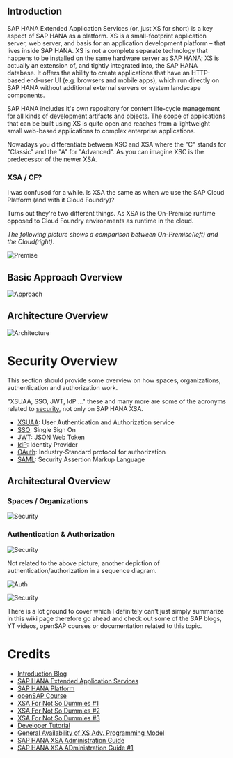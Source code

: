 ## Introduction

SAP HANA Extended Application Services (or, just XS for short) is a key aspect of SAP HANA as a platform. XS is a small-footprint application server, web server, and basis for an application development platform – that lives inside SAP HANA. XS is not a complete separate technology that happens to be installed on the same hardware server as SAP HANA; XS is actually an extension of, and tightly integrated into, the SAP HANA database. It offers the ability to create applications that have an HTTP-based end-user UI (e.g. browsers and mobile apps), which run directly on SAP HANA without additional external servers or system landscape components.

SAP HANA includes it's own repository for content life-cycle management for all kinds of development artifacts and objects. The scope of applications that can be built using XS is quite open and reaches from a lightweight small web-based applications to complex enterprise applications.

Nowadays you differentiate between XSC and XSA where the "C" stands for "Classic" and the "A" for "Advanced". As you can imagine XSC is the predecessor of the newer XSA.

### XSA / CF?

I was confused for a while. Is XSA the same as when we use the SAP Cloud Platform (and with it Cloud Foundry)? 

Turns out they're two different things. As XSA is the On-Premise runtime opposed to Cloud Foundry environments as runtime in the cloud.

*The following picture shows a comparison between On-Premise(left) and the Cloud(right)*.

![Premise](https://raw.githubusercontent.com/wiki/wridgeu/wridgeu.github.io/images/hanaxsaonpremisecf.png)

## Basic Approach Overview

![Approach](https://raw.githubusercontent.com/wiki/wridgeu/wridgeu.github.io/images/hanaxsoverview.png)

## Architecture Overview

![Architecture](https://raw.githubusercontent.com/wiki/wridgeu/wridgeu.github.io/images/xsaarchitecture.png)

# Security Overview

This section should provide some overview on how spaces, organizations, authentication and authorization work.

"XSUAA, SSO, JWT, IdP ..." these and many more are some of the acronyms related to [security](https://help.sap.com/viewer/65de2977205c403bbc107264b8eccf4b/Cloud/en-US/e129aa20c78c4a9fb379b9803b02e5f6.html), not only on SAP HANA XSA. 

* [XSUAA](https://blogs.sap.com/2019/01/07/uaa-xsuaa-platform-uaa-cfuaa-what-is-it-all-about/): User Authentication and Authorization service
* [SSO](https://en.wikipedia.org/wiki/Single_sign-on): Single Sign On
* [JWT](https://jwt.io/): JSON Web Token
* [IdP](https://en.wikipedia.org/wiki/Identity_provider): Identity Provider
* [OAuth](https://oauth.net/2/): Industry-Standard protocol for authorization 
* [SAML](https://en.wikipedia.org/wiki/Security_Assertion_Markup_Language): Security Assertion Markup Language

## Architectural Overview

### Spaces / Organizations

![Security](https://raw.githubusercontent.com/wiki/wridgeu/wridgeu.github.io/images/hanaxsasecurity2.png)

### Authentication & Authorization

![Security](https://raw.githubusercontent.com/wiki/wridgeu/wridgeu.github.io/images/hanaxsasecurity1.png)

Not related to the above picture, another depiction of authentication/authorization in a sequence diagram.

![Auth](https://raw.githubusercontent.com/wiki/wridgeu/wridgeu.github.io/images/hanaxsaauthentication.png)

![Security](https://raw.githubusercontent.com/wiki/wridgeu/wridgeu.github.io/images/hanaxsasecurity.png)

There is a lot ground to cover which I definitely can't just simply summarize in this wiki page therefore go ahead and check out some of the SAP blogs, YT videos, openSAP courses or documentation related to this topic.

# Credits

* [Introduction Blog](https://blogs.sap.com/2013/04/25/introducing-sap-hana-extended-application-services-xs/)
* [SAP HANA Extended Application Services](https://blogs.sap.com/2012/11/29/sap-hana-extended-application-services/)
* [SAP HANA Platform](https://help.sap.com/viewer/product/SAP_HANA_PLATFORM/2.0.04/en-US)
* [openSAP Course](https://open.sap.com/courses/hana7)
* [XSA For Not So Dummies #1](https://blogs.sap.com/2017/09/04/xs-advanced-for-not-so-dummies/)
* [XSA For Not So Dummies #2](https://blogs.sap.com/2017/09/05/xs-advanced-for-not-so-dummies-pt-2-multi-target-applications/)
* [XSA For Not So Dummies #3](https://blogs.sap.com/2017/09/22/xs-advanced-for-not-so-dummies-pt-3-microservices/)
* [Developer Tutorial](https://developers.sap.com/tutorials/cp-connectivity-consume-odata-service-approuter.html)
* [General Availability of XS Adv. Programming Model](https://blogs.sap.com/2017/05/16/general-availability-of-the-xs-advanced-programming-model-with-cloud-foundry-on-sap-cloud-platform/)
* [SAP HANA XSA Administration Guide](https://help.sap.com/viewer/6b94445c94ae495c83a19646e7c3fd56/2.0.02/en-US/5fb6e7a65b1d447fabeebd3d5051cf32.html)
* [SAP HANA XSA ADministration Guide #1](https://help.sap.com/viewer/6b94445c94ae495c83a19646e7c3fd56/2.0.02/en-US/f9aba40d6c4c4ae48cce461db4d42d88.html)